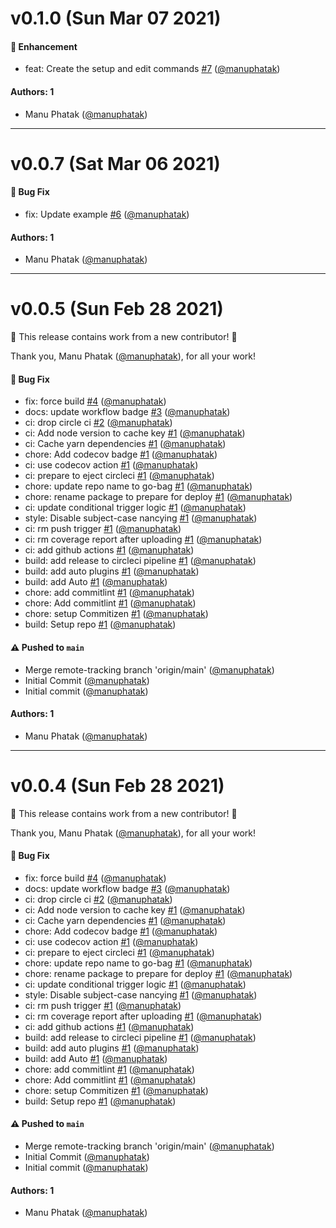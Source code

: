 # v0.1.0 (Sun Mar 07 2021)

#### 🚀 Enhancement

- feat: Create the setup and edit commands [#7](https://github.com/manuphatak/go-bag/pull/7) ([@manuphatak](https://github.com/manuphatak))

#### Authors: 1

- Manu Phatak ([@manuphatak](https://github.com/manuphatak))

---

# v0.0.7 (Sat Mar 06 2021)

#### 🐛 Bug Fix

- fix: Update example [#6](https://github.com/manuphatak/go-bag/pull/6) ([@manuphatak](https://github.com/manuphatak))

#### Authors: 1

- Manu Phatak ([@manuphatak](https://github.com/manuphatak))

---

# v0.0.5 (Sun Feb 28 2021)

:tada: This release contains work from a new contributor! :tada:

Thank you, Manu Phatak ([@manuphatak](https://github.com/manuphatak)), for all your work!

#### 🐛 Bug Fix

- fix: force build [#4](https://github.com/manuphatak/go-bag/pull/4) ([@manuphatak](https://github.com/manuphatak))
- docs: update workflow badge [#3](https://github.com/manuphatak/go-bag/pull/3) ([@manuphatak](https://github.com/manuphatak))
- ci: drop circle ci [#2](https://github.com/manuphatak/go-bag/pull/2) ([@manuphatak](https://github.com/manuphatak))
- ci: Add node version to cache key [#1](https://github.com/manuphatak/go-bag/pull/1) ([@manuphatak](https://github.com/manuphatak))
- ci: Cache yarn dependencies [#1](https://github.com/manuphatak/go-bag/pull/1) ([@manuphatak](https://github.com/manuphatak))
- chore: Add codecov badge [#1](https://github.com/manuphatak/go-bag/pull/1) ([@manuphatak](https://github.com/manuphatak))
- ci: use codecov action [#1](https://github.com/manuphatak/go-bag/pull/1) ([@manuphatak](https://github.com/manuphatak))
- ci: prepare to eject circleci [#1](https://github.com/manuphatak/go-bag/pull/1) ([@manuphatak](https://github.com/manuphatak))
- chore: update repo name to go-bag [#1](https://github.com/manuphatak/go-bag/pull/1) ([@manuphatak](https://github.com/manuphatak))
- chore: rename package to prepare for deploy [#1](https://github.com/manuphatak/go-bag/pull/1) ([@manuphatak](https://github.com/manuphatak))
- ci: update conditional trigger logic [#1](https://github.com/manuphatak/go-bag/pull/1) ([@manuphatak](https://github.com/manuphatak))
- style: Disable subject-case nancying [#1](https://github.com/manuphatak/go-bag/pull/1) ([@manuphatak](https://github.com/manuphatak))
- ci: rm push trigger [#1](https://github.com/manuphatak/go-bag/pull/1) ([@manuphatak](https://github.com/manuphatak))
- ci: rm coverage report after uploading [#1](https://github.com/manuphatak/go-bag/pull/1) ([@manuphatak](https://github.com/manuphatak))
- ci: add github actions [#1](https://github.com/manuphatak/go-bag/pull/1) ([@manuphatak](https://github.com/manuphatak))
- build: add release to circleci pipeline [#1](https://github.com/manuphatak/go-bag/pull/1) ([@manuphatak](https://github.com/manuphatak))
- build: add auto plugins [#1](https://github.com/manuphatak/go-bag/pull/1) ([@manuphatak](https://github.com/manuphatak))
- build: add Auto [#1](https://github.com/manuphatak/go-bag/pull/1) ([@manuphatak](https://github.com/manuphatak))
- chore: add commitlint [#1](https://github.com/manuphatak/go-bag/pull/1) ([@manuphatak](https://github.com/manuphatak))
- chore: Add commitlint [#1](https://github.com/manuphatak/go-bag/pull/1) ([@manuphatak](https://github.com/manuphatak))
- chore: setup Commitizen [#1](https://github.com/manuphatak/go-bag/pull/1) ([@manuphatak](https://github.com/manuphatak))
- build: Setup repo [#1](https://github.com/manuphatak/go-bag/pull/1) ([@manuphatak](https://github.com/manuphatak))

#### ⚠️ Pushed to `main`

- Merge remote-tracking branch 'origin/main' ([@manuphatak](https://github.com/manuphatak))
- Initial Commit ([@manuphatak](https://github.com/manuphatak))
- Initial commit ([@manuphatak](https://github.com/manuphatak))

#### Authors: 1

- Manu Phatak ([@manuphatak](https://github.com/manuphatak))

---

# v0.0.4 (Sun Feb 28 2021)

:tada: This release contains work from a new contributor! :tada:

Thank you, Manu Phatak ([@manuphatak](https://github.com/manuphatak)), for all your work!

#### 🐛 Bug Fix

- fix: force build [#4](https://github.com/manuphatak/go-bag/pull/4) ([@manuphatak](https://github.com/manuphatak))
- docs: update workflow badge [#3](https://github.com/manuphatak/go-bag/pull/3) ([@manuphatak](https://github.com/manuphatak))
- ci: drop circle ci [#2](https://github.com/manuphatak/go-bag/pull/2) ([@manuphatak](https://github.com/manuphatak))
- ci: Add node version to cache key [#1](https://github.com/manuphatak/go-bag/pull/1) ([@manuphatak](https://github.com/manuphatak))
- ci: Cache yarn dependencies [#1](https://github.com/manuphatak/go-bag/pull/1) ([@manuphatak](https://github.com/manuphatak))
- chore: Add codecov badge [#1](https://github.com/manuphatak/go-bag/pull/1) ([@manuphatak](https://github.com/manuphatak))
- ci: use codecov action [#1](https://github.com/manuphatak/go-bag/pull/1) ([@manuphatak](https://github.com/manuphatak))
- ci: prepare to eject circleci [#1](https://github.com/manuphatak/go-bag/pull/1) ([@manuphatak](https://github.com/manuphatak))
- chore: update repo name to go-bag [#1](https://github.com/manuphatak/go-bag/pull/1) ([@manuphatak](https://github.com/manuphatak))
- chore: rename package to prepare for deploy [#1](https://github.com/manuphatak/go-bag/pull/1) ([@manuphatak](https://github.com/manuphatak))
- ci: update conditional trigger logic [#1](https://github.com/manuphatak/go-bag/pull/1) ([@manuphatak](https://github.com/manuphatak))
- style: Disable subject-case nancying [#1](https://github.com/manuphatak/go-bag/pull/1) ([@manuphatak](https://github.com/manuphatak))
- ci: rm push trigger [#1](https://github.com/manuphatak/go-bag/pull/1) ([@manuphatak](https://github.com/manuphatak))
- ci: rm coverage report after uploading [#1](https://github.com/manuphatak/go-bag/pull/1) ([@manuphatak](https://github.com/manuphatak))
- ci: add github actions [#1](https://github.com/manuphatak/go-bag/pull/1) ([@manuphatak](https://github.com/manuphatak))
- build: add release to circleci pipeline [#1](https://github.com/manuphatak/go-bag/pull/1) ([@manuphatak](https://github.com/manuphatak))
- build: add auto plugins [#1](https://github.com/manuphatak/go-bag/pull/1) ([@manuphatak](https://github.com/manuphatak))
- build: add Auto [#1](https://github.com/manuphatak/go-bag/pull/1) ([@manuphatak](https://github.com/manuphatak))
- chore: add commitlint [#1](https://github.com/manuphatak/go-bag/pull/1) ([@manuphatak](https://github.com/manuphatak))
- chore: Add commitlint [#1](https://github.com/manuphatak/go-bag/pull/1) ([@manuphatak](https://github.com/manuphatak))
- chore: setup Commitizen [#1](https://github.com/manuphatak/go-bag/pull/1) ([@manuphatak](https://github.com/manuphatak))
- build: Setup repo [#1](https://github.com/manuphatak/go-bag/pull/1) ([@manuphatak](https://github.com/manuphatak))

#### ⚠️ Pushed to `main`

- Merge remote-tracking branch 'origin/main' ([@manuphatak](https://github.com/manuphatak))
- Initial Commit ([@manuphatak](https://github.com/manuphatak))
- Initial commit ([@manuphatak](https://github.com/manuphatak))

#### Authors: 1

- Manu Phatak ([@manuphatak](https://github.com/manuphatak))
